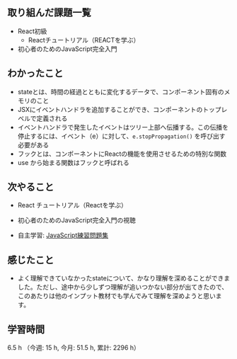 ## 取り組んだ課題一覧
- React初級
    - Reactチュートリアル（REACTを学ぶ）
- 初心者のためのJavaScript完全入門

## わかったこと
- stateとは、時間の経過とともに変化するデータで、コンポーネント固有のメモリのこと
- JSXにイベントハンドラを追加することができ、コンポーネントのトップレベルで定義される
- イベントハンドラで発生したイベントはツリー上部へ伝播する。この伝播を停止するには、イベント（e）に対して、`e.stopPropagation()` を呼び出す必要がある    
- フックとは、コンポーネントにReactの機能を使用させるための特別な関数
- use から始まる関数はフックと呼ばれる
    
## 次やること
- React チュートリアル（Reactを学ぶ）
    
- 初心者のためのJavaScript完全入門の視聴

- 自主学習: [JavaScript練習問題集](https://gist.github.com/kenmori/1961ce0140dc3307a0e641c8dde6701d)
    
## 感じたこと
- よく理解できていなかったstateについて、かなり理解を深めることができました。ただし、途中から少しずつ理解が追いつかない部分が出てきたので、このあたりは他のインプット教材でも学んでみて理解を深めようと思います。
                    
## 学習時間
6.5 h （今週: 15 h, 今月: 51.5 h, 累計: 2296 h）